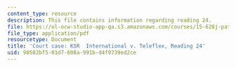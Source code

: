 ```yaml
---
content_type: resource
description: This file contains information regarding reading 24.
file: https://ol-ocw-studio-app-qa.s3.amazonaws.com/courses/15-628j-patents-copyrights-and-the-law-of-intellectual-property-spring-2013/90582bf501d7608a991bd4f9739ed2ce_MIT15_628JS13_read24.pdf
file_type: application/pdf
resourcetype: Document
title: 'Court case: KSR  International v. Teleflex, Reading 24'
uid: 90582bf5-01d7-608a-991b-d4f9739ed2ce
---
```


